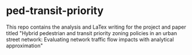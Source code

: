 # ped-transit-priority

This repo contains the analysis and LaTex writing for the project and paper titled "Hybrid pedestrian and transit priority zoning policies in an urban street network: Evaluating network traffic flow impacts with analytical approximation"
